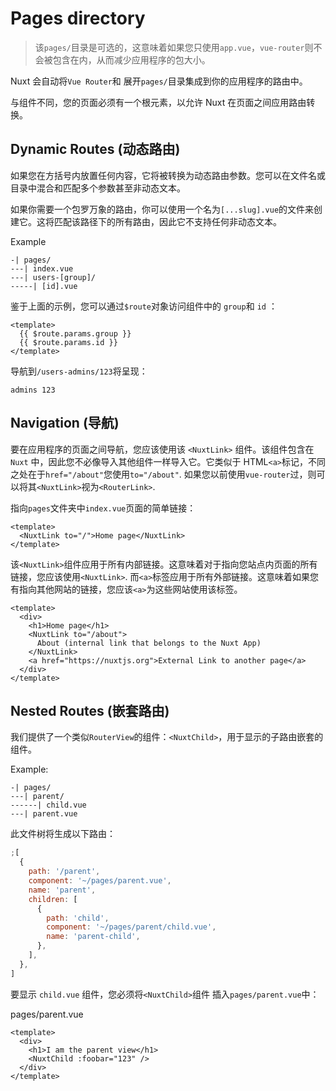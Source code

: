 # Pages directory

> 该`pages/`目录是可选的，这意味着如果您只使用`app.vue`，`vue-router`则不会被包含在内，从而减少应用程序的包大小。

Nuxt 会自动将`Vue Router`和 展开`pages/`目录集成到你的应用程序的路由中。

与组件不同，您的页面必须有一个根元素，以允许 Nuxt 在页面之间应用路由转换。

## Dynamic Routes (动态路由)

如果您在方括号内放置任何内容，它将被转换为动态路由参数。您可以在文件名或目录中混合和匹配多个参数甚至非动态文本。

如果你需要一个包罗万象的路由，你可以使用一个名为`[...slug].vue`的文件来创建它。这将匹配该路径下的所有路由，因此它不支持任何非动态文本。

Example

```
-| pages/
---| index.vue
---| users-[group]/
-----| [id].vue
```

鉴于上面的示例，您可以通过`$route`对象访问组件中的 `group`和 `id` ：

```vue
<template>
  {{ $route.params.group }}
  {{ $route.params.id }}
</template>
```

导航到`/users-admins/123`将呈现：

```
admins 123
```

## Navigation (导航)

要在应用程序的页面之间导航，您应该使用该 `<NuxtLink>` 组件。该组件包含在 `Nuxt` 中，因此您不必像导入其他组件一样导入它。它类似于 HTML`<a>`标记，不同之处在于`href="/about"`您使用`to="/about"`. 如果您以前使用`vue-router`过，则可以将其`<NuxtLink>`视为`<RouterLink>`.

指向`pages`文件夹中`index.vue`页面的简单链接：

```vue
<template>
  <NuxtLink to="/">Home page</NuxtLink>
</template>
```

该`<NuxtLink>`组件应用于所有内部链接。这意味着对于指向您站点内页面的所有链接，您应该使用`<NuxtLink>`. 而`<a>`标签应用于所有外部链接。这意味着如果您有指向其他网站的链接，您应该`<a>`为这些网站使用该标签。

```vue
<template>
  <div>
    <h1>Home page</h1>
    <NuxtLink to="/about">
      About (internal link that belongs to the Nuxt App)
    </NuxtLink>
    <a href="https://nuxtjs.org">External Link to another page</a>
  </div>
</template>
```

## Nested Routes (嵌套路由)

我们提供了一个类似`RouterView`的组件：`<NuxtChild>`，用于显示的子路由嵌套的组件。

Example:

```
-| pages/
---| parent/
------| child.vue
---| parent.vue
```

此文件树将生成以下路由：

```js
;[
  {
    path: '/parent',
    component: '~/pages/parent.vue',
    name: 'parent',
    children: [
      {
        path: 'child',
        component: '~/pages/parent/child.vue',
        name: 'parent-child',
      },
    ],
  },
]
```

要显示 `child.vue` 组件，您必须将`<NuxtChild>`组件 插入`pages/parent.vue`中：

pages/parent.vue

```vue
<template>
  <div>
    <h1>I am the parent view</h1>
    <NuxtChild :foobar="123" />
  </div>
</template>
```
